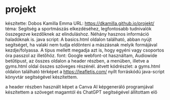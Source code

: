 # projekt
készítette: Dobos Kamilla Emma
URL: https://dkamilla.github.io/projekt/
téma: Segítség a sportmászás elkezdéséhez, legfontosabb tudnivalók összegezve kezdőknek az elinduláshoz. Néhány hasznos információ haladóknak is.
java script: A basics.html oldalon található, abban nyújt segítséget, ha valaki nem tudja eldönteni a mászásnak melyik formájával kezdje/folyassa. A típus mellett megadja azt is, hogy egyéni vagy csoportos óra passzol az illetőhöz.
font: Google webfont-ot használtam, Audiowide betűtípust, az összes oldalon a header részben, a menüben, illetve a gyms.html oldal összes szöveges részénél.
átvett kódrészlet: a gyms.html oldalon található térképet a https://leafletjs.com/ nyílt forráskódú java-script könyvtár segítségével készítettem.

a header részben használt képet a Canva AI képgeneráló programjával készítettem
a szöveget magamtól és ChatGPT segítségével állítottam elő
